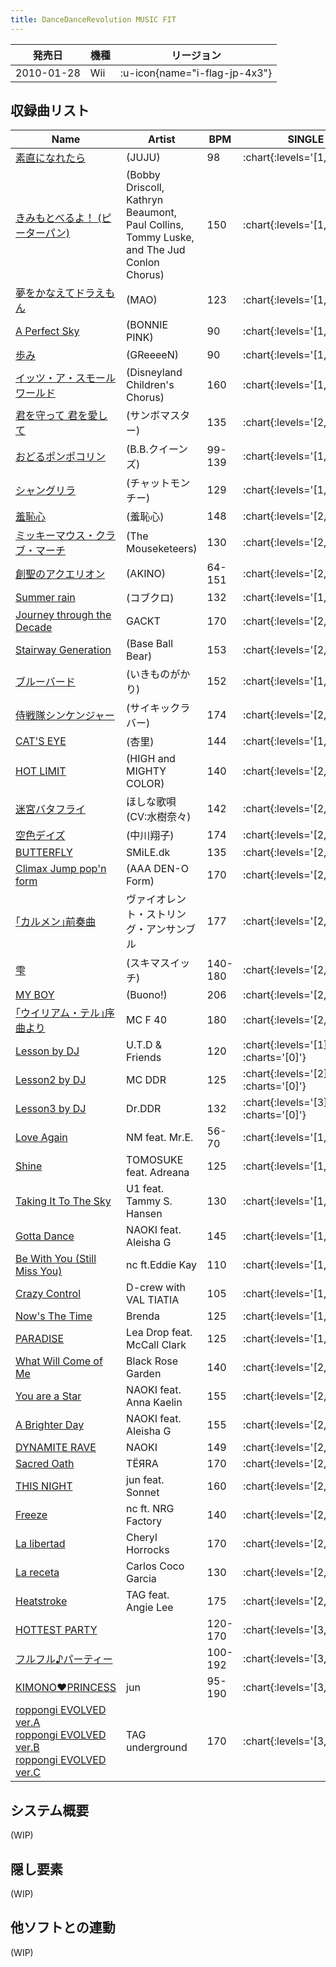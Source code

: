 ```yaml
---
title: DanceDanceRevolution MUSIC FIT
---
```


|発売日|機種|リージョン|
|------|----|---------|
|2010-01-28|Wii| :u-icon{name="i-flag-jp-4x3"} |

## 収録曲リスト

|Name|Artist|BPM|SINGLE|
|----|------|---|------|
|[素直になれたら](/wii-jp/music-fit/sunao-ni-naretara)|(JUJU)|98| :chart{:levels='[1,2,3,5]'} |
|[きみもとべるよ！ (ピーターパン)](/wii-jp/music-fit/you-can-fly)|(Bobby Driscoll, Kathryn Beaumont, Paul Collins, Tommy Luske, and The Jud Conlon Chorus)|150| :chart{:levels='[1,2,4,6]'} |
|[夢をかなえてドラえもん](/wii-jp/music-fit/yume-wo-kanaete-doraemon)|(MAO)|123| :chart{:levels='[1,3,4,5]'} |
|[A Perfect Sky](/wii-jp/music-fit/a-perfect-sky)|(BONNIE PINK)|90| :chart{:levels='[1,3,4,6]'} |
|[歩み](/wii-jp/music-fit/ayumi)|(GReeeeN)|90| :chart{:levels='[1,3,4,6]'} |
|[イッツ・ア・スモールワールド](/wii-jp/music-fit/its-a-small-world)|(Disneyland Children's Chorus)|160| :chart{:levels='[1,3,4,6]'} |
|[君を守って 君を愛して](/wii-jp/music-fit/kimi-wo-mamotte-kimi-wo-aishite)|(サンボマスター)|135| :chart{:levels='[2,3,4,6]'} |
|[おどるポンポコリン](/wii-jp/music-fit/odoru-ponpokorin)|(B.B.クイーンズ)|99-139| :chart{:levels='[1,3,4,6]'} |
|[シャングリラ](/wii-jp/music-fit/shangri-la)|(チャットモンチー)|129| :chart{:levels='[1,3,4,6]'} |
|[羞恥心](/wii-jp/music-fit/shuchishin)|(羞恥心)|148| :chart{:levels='[2,3,5,6]'} |
|[ミッキーマウス・クラブ・マーチ](/wii-jp/music-fit/mickey-mouse-club-march)|(The Mouseketeers)|130| :chart{:levels='[2,3,5,7]'} |
|[創聖のアクエリオン](/wii-jp/music-fit/sousei-no-aquarion)|(AKINO)|64-151| :chart{:levels='[2,3,5,7]'} |
|[Summer rain](/wii-jp/music-fit/summer-rain)|(コブクロ)|132| :chart{:levels='[1,3,5,7]'} |
|[Journey through the Decade](/wii-jp/music-fit/journey-through-the-decade)|GACKT|170| :chart{:levels='[2,3,5,8]'} |
|[Stairway Generation](/wii-jp/music-fit/stairway-generation)|(Base Ball Bear)|153| :chart{:levels='[2,3,5,8]'} |
|[ブルーバード](/wii-jp/music-fit/blue-bird)|(いきものがかり)|152| :chart{:levels='[1,4,5,6]'} |
|[侍戦隊シンケンジャー](/wii-jp/music-fit/samurai-sentai-shinkenger)|(サイキックラバー)|174| :chart{:levels='[2,4,5,6]'} |
|[CAT'S EYE](/wii-jp/music-fit/cats-eye)|(杏里)|144| :chart{:levels='[1,4,5,7]'} |
|[HOT LIMIT](/wii-jp/music-fit/hot-limit)|(HIGH and MIGHTY COLOR)|140| :chart{:levels='[2,4,5,7]'} |
|[迷宮バタフライ](/wii-jp/music-fit/meikyu-butterfly)|ほしな歌唄 (CV:水樹奈々)|142| :chart{:levels='[2,4,5,7]'} |
|[空色デイズ](/wii-jp/music-fit/sorairo-days)|(中川翔子)|174| :chart{:levels='[2,4,5,8]'} |
|[BUTTERFLY](/playstation2-jp/x/butterfly)|SMiLE.dk|135| :chart{:levels='[2,4,6,8]'} |
|[Climax Jump pop'n form](/wii-jp/music-fit/climax-jump-popn-form)|(AAA DEN-O Form)|170| :chart{:levels='[2,4,6,8]'} |
|[｢カルメン｣前奏曲](/wii-jp/music-fit/carmen)|ヴァイオレント・ストリング・アンサンブル|177| :chart{:levels='[2,4,6,9]'} |
|[雫](/wii-jp/music-fit/shizuku)|(スキマスイッチ)|140-180| :chart{:levels='[2,5,6,7]'} |
|[MY BOY](/wii-jp/music-fit/my-boy)|(Buono!)|206| :chart{:levels='[2,5,6,8]'} |
|[｢ウイリアム・テル｣序曲より](/wii-jp/music-fit/william-tell)|MC F 40|180| :chart{:levels='[2,5,6,9]'} |
|[Lesson by DJ](/wii-jp/hottest/lesson-by-dj)|U.T.D & Friends|120| :chart{:levels='[1]' :charts='[0]'} |
|[Lesson2 by DJ](/wii-jp/furufuru/lesson2-by-dj)|MC DDR|125| :chart{:levels='[2]' :charts='[0]'} |
|[Lesson3 by DJ](/wii-jp/music-fit/lesson3-by-dj)|Dr.DDR|132| :chart{:levels='[3]' :charts='[0]'} |
|[Love Again](/wii-jp/music-fit/love-again)|NM feat. Mr.E.|56-70| :chart{:levels='[1,2,4,6]'} |
|[Shine](/wii-jp/music-fit/shine)|TOMOSUKE feat. Adreana|125| :chart{:levels='[1,2,4,6]'} |
|[Taking It To The Sky](/wii-jp/music-fit/taking-it-to-the-sky)|U1 feat. Tammy S. Hansen|130| :chart{:levels='[1,2,4,7]'} |
|[Gotta Dance](/wii-jp/music-fit/gotta-dance)|NAOKI feat. Aleisha G|145| :chart{:levels='[1,2,5,8]'} |
|[Be With You (Still Miss You)](/wii-jp/music-fit/be-with-you)|nc ft.Eddie Kay|110| :chart{:levels='[1,3,4,5]'} |
|[Crazy Control](/wii-jp/music-fit/crazy-control)|D-crew with VAL TIATIA|105| :chart{:levels='[1,3,5,6]'} |
|[Now's The Time](/wii-jp/music-fit/nows-the-time)|Brenda|125| :chart{:levels='[1,3,5,7]'} |
|[PARADISE](/wii-jp/music-fit/paradise)|Lea Drop feat. McCall Clark|125| :chart{:levels='[1,3,5,7]'} |
|[What Will Come of Me](/wii-jp/music-fit/what-will-come-of-me)|Black Rose Garden|140| :chart{:levels='[2,3,5,9]'} |
|[You are a Star](/wii-jp/music-fit/you-are-a-star)|NAOKI feat. Anna Kaelin|155| :chart{:levels='[2,3,6,9]'} |
|[A Brighter Day](/wii-jp/music-fit/a-brighter-day)|NAOKI feat. Aleisha G|155| :chart{:levels='[2,4,6,7]'} |
|[DYNAMITE RAVE](/dreamcast-jp/2nd/dynamite-rave)|NAOKI|149| :chart{:levels='[2,4,6,8]'} |
|[Sacred Oath](/wii-jp/music-fit/sacred-oath)|TЁЯRA|170| :chart{:levels='[2,4,6,8]'} |
|[THIS NIGHT](/wii-jp/music-fit/this-night)|jun feat. Sonnet|160| :chart{:levels='[2,4,6,8]'} |
|[Freeze](/wii-jp/music-fit/freeze)|nc ft. NRG Factory|140| :chart{:levels='[2,4,7,9]'} |
|[La libertad](/wii-jp/music-fit/la-libertad)|Cheryl Horrocks|170| :chart{:levels='[2,4,7,9]'} |
|[La receta](/wii-jp/music-fit/la-receta)|Carlos Coco Garcia|130| :chart{:levels='[2,4,7,9]'} |
|[Heatstroke](/wii-jp/music-fit/heatstroke)|TAG feat. Angie Lee|175| :chart{:levels='[2,4,7,9]'} |
|[HOTTEST PARTY](/wii-jp/music-fit/hottest-party)||120-170| :chart{:levels='[3,5,8,10]'} |
|[フルフル♪パーティー](/wii-jp/music-fit/hottest-party-2)||100-192| :chart{:levels='[3,6,9,10]'} |
|[KIMONO♥PRINCESS](/wii-jp/music-fit/kimono-princess)|jun|95-190| :chart{:levels='[3,6,8,10]'} |
|[roppongi EVOLVED ver.A](/wii-jp/music-fit/roppongi-evolved-ver-a)<br/>[roppongi EVOLVED ver.B](/wii-jp/music-fit/roppongi-evolved-ver-b)<br/>[roppongi EVOLVED ver.C](/wii-jp/music-fit/roppongi-evolved-ver-c)|TAG underground|170| :chart{:levels='[3,7,9,10]'} |

## システム概要

(WIP)

## 隠し要素

(WIP)

## 他ソフトとの連動

(WIP)
